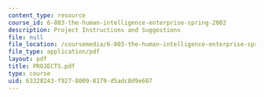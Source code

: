 ```yaml
---
content_type: resource
course_id: 6-803-the-human-intelligence-enterprise-spring-2002
description: Project Instructions and Suggestions
file: null
file_location: /coursemedia/6-803-the-human-intelligence-enterprise-spring-2002/63328243f92780098179d5adc8d9e607_PROJECTS.pdf
file_type: application/pdf
layout: pdf
title: PROJECTS.pdf
type: course
uid: 63328243-f927-8009-8179-d5adc8d9e607
---
```

